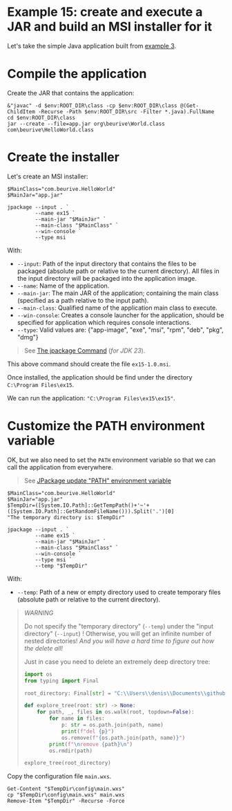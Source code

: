 # Example 15: create and execute a JAR and build an MSI installer for it

Let's take the simple Java application built from [example 3](../example-3).

# Compile the application

Create the JAR that contains the application:

	&"javac" -d $env:ROOT_DIR\class -cp $env:ROOT_DIR\class @(Get-ChildItem -Recurse -Path $env:ROOT_DIR\src -Filter *.java).FullName
	cd $env:ROOT_DIR\class	
	jar --create --file=app.jar org\beurive\World.class com\beurive\HelloWorld.class


# Create the installer

Let's create an MSI installer:

    $MainClass="com.beurive.HelloWorld"
    $MainJar="app.jar"

    jpackage --input . `
             --name ex15 `
             --main-jar "$MainJar" `
             --main-class "$MainClass" `
             --win-console `
             --type msi

With:

* `--input`: Path of the input directory that contains the files to be packaged (absolute path or relative to the current directory).
  All files in the input directory will be packaged into the application image.
* `--name`: Name of the application.
* `--main-jar`: The main JAR of the application; containing the main class (specified as a path relative to the input path).
* `--main-class`: Qualified name of the application main class to execute.
* `--win-console`: Creates a console launcher for the application, should be specified for application which requires console interactions.
* `--type`: Valid values are: {"app-image", "exe", "msi", "rpm", "deb", "pkg", "dmg"}

> See [The jpackage Command](https://docs.oracle.com/en/java/javase/23/docs/specs/man/jpackage.html) (_for JDK 23_).

This above command should create the file `ex15-1.0.msi`.

Once installed, the application should be find under the directory `C:\Program Files\ex15`.

We can run the application: `"C:\Program Files\ex15\ex15"`.

# Customize the PATH environment variable

OK, but we also need to set the `PATH` environment variable so that we can call the application from everywhere.

> See [JPackage update "PATH" environment variable](https://stackoverflow.com/questions/67784565/jpackage-update-path-environment-variable)

    $MainClass="com.beurive.HelloWorld"
    $MainJar="app.jar"
    $TempDir=([System.IO.Path]::GetTempPath()+'~'+([System.IO.Path]::GetRandomFileName())).Split('.')[0]
    "The temporary directory is: $TempDir"
    
    jpackage --input . `
             --name ex15 `
             --main-jar "$MainJar" `
             --main-class "$MainClass" `
             --win-console `
             --type msi `
             --temp "$TempDir"

With:

* `--temp`: Path of a new or empty directory used to create temporary files (absolute path or relative to the current directory).

> *WARNING*
>
> Do not specify the "temporary directory" (`--temp`) under the "input directory" (`--input`) ! Otherwise, you will
> get an infinite number of nested directories! _And you will have a hard time to figure out how the delete all!_
>
> Just in case you need to delete an extremely deep directory tree:
>
> ```python
> import os
> from typing import Final
> 
> root_directory: Final[str] = "C:\\Users\\denis\\Documents\\github\\java-by-the-command-line\\example-15\\temp"
> 
> def explore_tree(root: str) -> None:
>     for path, _, files in os.walk(root, topdown=False):
>         for name in files:
>             p: str = os.path.join(path, name)
>             print(f"del {p}")
>             os.remove(f"{os.path.join(path, name)}")
>         print(f"\nremove {path}\n")
>         os.rmdir(path)
> 
> explore_tree(root_directory)
> ```

Copy the configuration file `main.wxs`.

    Get-Content "$TempDir\config\main.wxs"
    cp "$TempDir\config\main.wxs" main.wxs
    Remove-Item "$TempDir" -Recurse -Force


